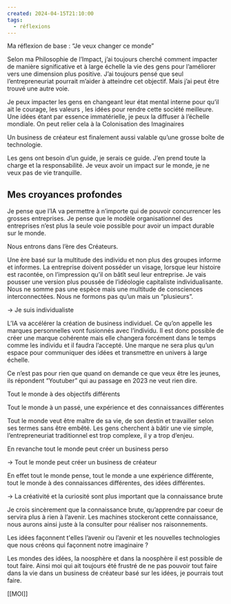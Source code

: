 ```yaml
---
created: 2024-04-15T21:10:00
tags:
  - réflexions
---
```


Ma réflexion de base : “Je veux changer ce monde”

Selon ma Philosophie de l’Impact, j’ai toujours cherché comment impacter de manière significative et à large échelle la vie des gens pour l’améliorer vers une dimension plus positive. J’ai toujours pensé que seul l’entrepreneuriat pourrait m’aider à atteindre cet objectif. Mais j’ai peut être trouvé une autre voie.

Je peux impacter les gens en changeant leur état mental interne pour qu’il ait le courage, les valeurs , les idées pour rendre cette société meilleure. Une idées étant par essence immatérielle, je peux la diffuser à l’échelle mondiale. On peut relier cela à la Colonisation des Imaginaires

Un business de créateur est finalement aussi valable qu’une grosse boîte de technologie.

Les gens ont besoin d’un guide, je serais ce guide. J’en prend toute la charge et la responsabilité. Je veux avoir un impact sur le monde, je ne veux pas de vie tranquille.

## Mes croyances profondes

Je pense que l’IA va permettre à n’importe qui de pouvoir concurrencer les grosses entreprises. Je pense que le modèle organisationnel des entreprises n’est plus la seule voie possible pour avoir un impact durable sur le monde.

Nous entrons dans l’ère des Créateurs.

Une ère basé sur la multitude des individu et non plus des groupes informe et informes. La entreprise doivent posséder un visage, lorsque leur histoire est racontée, on l’impression qu’il on bâtît seul leur entreprise. Je vais pousser une version plus poussée de l’idéologie capitaliste individualisante. Nous ne somme pas une espèce mais une multitude de consciences interconnectées. Nous ne formons pas qu’un mais un “plusieurs”.

→ Je suis individualiste

L’IA va accélérer la création de business individuel. Ce qu’on appelle les marques personnelles vont fusionnés avec l’individu. Il est donc possible de créer une marque cohérente mais elle changera forcément dans le temps comme les individu et il faudra l’accepté. Une marque ne sera plus qu’un espace pour communiquer des idées et transmettre en univers à large échelle.

Ce n’est pas pour rien que quand on demande ce que veux être les jeunes, ils répondent “Youtuber” qui au passage en 2023 ne veut rien dire.

Tout le monde à des objectifs différents

Tout le monde à un passé, une expérience et des connaissances différentes

Tout le monde veut être maître de sa vie, de son destin et travailler selon ses termes sans être embêté. Les gens cherchent à bâtir une vie simple, l’entrepreneuriat traditionnel est trop complexe, il y a trop d’enjeu.

En revanche tout le monde peut créer un business perso

→ Tout le monde peut créer un business de créateur

En effet tout le monde pense, tout le monde a une expérience différente, tout le monde à des connaissances différentes, des idées différentes.

→ La créativité et la curiosité sont plus important que la connaissance brute

Je crois sincèrement que la connaissance brute, qu’apprendre par coeur de servira plus à rien à l’avenir. Les machines stockeront cette connaissance, nous aurons ainsi juste à la consulter pour réaliser nos raisonnements.

Les idées façonnent t'elles l’avenir ou l’avenir et les nouvelles technologies que nous créons qui façonnent notre imaginaire ?

Les mondes des idées, la noosphère et dans la noosphère il est possible de tout faire. Ainsi moi qui ait toujours été frustré de ne pas pouvoir tout faire dans la vie dans un business de créateur basé sur les idées, je pourrais tout faire.

[[MOI]]
